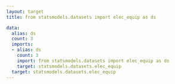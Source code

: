 ```yaml
---
layout: target
title: from statsmodels.datasets import elec_equip as ds

data:
  alias: ds
  count: 3
  imports:
  - alias: ds
    count: 3
    import: from statsmodels.datasets import elec_equip as ds
    target: statsmodels.datasets.elec_equip
  target: statsmodels.datasets.elec_equip
---
```

